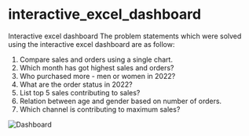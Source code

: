# interactive_excel_dashboard
Interactive excel dashboard
The problem statements which were solved using the interactive excel dashboard are as follow:
1. Compare sales and orders using a single chart.						
2. Which month has got highest sales and orders?						
3. Who purchased more - men or women in 2022?						
4. What are the order status in 2022?						
5. List top 5 sales contributing to sales?						
6. Relation between age and gender based on number of orders.						
7. Which channel is contributing to maximum sales?

![Dashboard](https://github.com/abhijeetkan/interactive_excel_dashboard/assets/62520532/db2b8b8c-ac86-49b1-8386-aa32ddb01a46)

